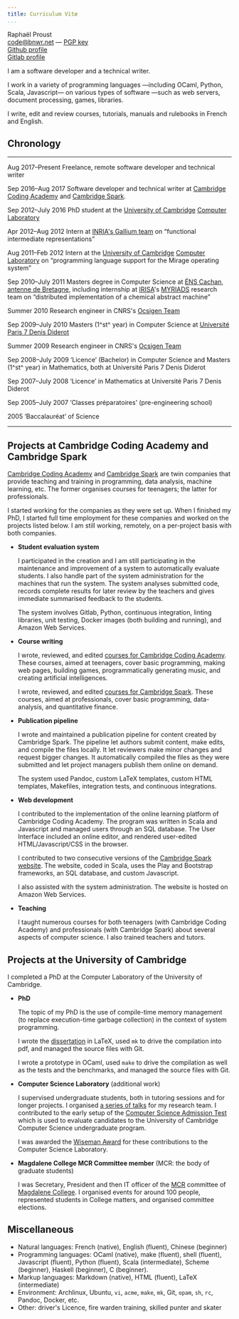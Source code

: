 ```yaml
---
title: Curriculum Vitæ
...
```


Raphaël Proust  
<code@bnwr.net> — [PGP key](/pgp--code-at-bnwr-dot-net)  
[Github profile](https://github.com/raphael-proust)  
[Gitlab profile](https://gitlab.com/raphael-proust)  


I am a software developer and a technical writer.

I work in a variety of programming languages —including OCaml, Python, Scala, Javascript— on various types of software —such as web servers, document processing, games, libraries.

I write, edit and review courses, tutorials, manuals and rulebooks in French
and English.


## Chronology

----------------------- ------------------------------------------------------
Aug 2017–Present        Freelance, remote software developer and technical
                        writer

Sep 2016–Aug 2017       Software developer and technical writer at
                        [Cambridge Coding Academy](https://cambridgecoding.com/)
                        and [Cambridge Spark](https://cambridgespark.com/).

Sep 2012–July 2016      PhD student at the
                        [University of Cambridge](http://www.cam.ac.uk/)
                        [Computer Laboratory](http://www.cl.cam.ac.uk/)

Apr 2012–Aug 2012       Intern at
                        [INRIA's Gallium team](http://gallium.inria.fr/)
                        on “functional intermediate representations”

Aug 2011–Feb 2012       Intern at the
                        [University of Cambridge](http://www.cam.ac.uk/)
                        [Computer Laboratory](http://www.cl.cam.ac.uk/)
                        on “programming language support for the
                        Mirage operating system”

Sep 2010–July 2011      Masters degree in Computer Science at
                        [ÉNS Cachan, antenne de Bretagne](http://www.ens-cachan.fr/),
                        including internship at
                        [IRISA](https://www.irisa.fr/en)'s
                        [MYRIADS](https://team.inria.fr/myriads/)
                        research team on “distributed implementation of a
                        chemical abstract machine”

Summer 2010             Research engineer in CNRS's
                        [Ocsigen Team](http://ocsigen.org/)

Sep 2009–July 2010      Masters (1^st^ year) in Computer Science at
                        [Université Paris 7 Denis Diderot](https://www.univ-paris-diderot.fr/)

Summer 2009             Research engineer in CNRS's
                        [Ocsigen Team](http://ocsigen.org/)

Sep 2008–July 2009      ‘Licence’ (Bachelor) in Computer Science and Masters
                        (1^st^ year) in Mathematics, both at Université Paris
                        7 Denis Diderot

Sep 2007–July 2008      ‘Licence’ in Mathematics at Université Paris 7 Denis
                        Diderot

Sep 2005–July 2007      ‘Classes préparatoires’ (pre-engineering school)

2005                    ‘Baccalauréat’ of Science
----------------------- -------------------------------------------------------


## Projects at Cambridge Coding Academy and Cambridge Spark

[Cambridge Coding Academy](https://cambridgecoding.com/) and
[Cambridge Spark](https://cambridgespark.com/) are twin companies that provide
teaching and training in programming, data analysis, machine learning, etc.
The former organises courses for teenagers; the latter for professionals.

I started working for the companies as they were set up. When I finished my
PhD, I started full time employment for these companies and worked on the
projects listed below. I am still working, remotely, on a per-project basis
with both companies.

- **Student evaluation system**

	I participated in the creation and I am still participating in the
	maintenance and improvement of a system to automatically evaluate students.
	I also handle part of the system administration for the machines that run
	the system. The system analyses submitted code, records complete results
	for later review by the teachers and gives immediate summarised feedback to
	the students.

	The system involves Gitlab, Python, continuous integration, linting
	libraries, unit testing, Docker images (both building and running), and
	Amazon Web Services.


- **Course writing**

	I wrote, reviewed, and edited
	[courses for Cambridge Coding Academy](http://cambridgecoding.com/summerschool).
	These courses, aimed at teenagers, cover basic programming, making web
	pages, building games, programmatically generating music, and creating
	artificial intelligences.

	I wrote, reviewed, and edited
	[courses for Cambridge Spark](https://cambridgespark.com/training). These
	courses, aimed at professionals, cover basic programming, data-analysis,
	and quantitative finance.


- **Publication pipeline**

	I wrote and maintained a publication pipeline for content created by
	Cambridge Spark. The pipeline let authors submit content, make edits,
	and compile the files locally. It let reviewers make minor changes and
	request bigger changes. It automatically compiled the files as they were
	submitted and let project managers publish them online on demand.

	The system used Pandoc, custom LaTeX templates, custom HTML templates,
	Makefiles, integration tests, and continuous integrations.


- **Web development**

	I contributed to the implementation of the online learning platform of
	Cambridge Coding Academy. The program was written in Scala and Javascript
	and managed users through an SQL database. The User Interface included an
	online editor, and rendered user-edited HTML/Javascript/CSS in the browser.

	I contributed to two consecutive versions of the
	[Cambridge Spark website](https://cambridgespark.com/). The website, coded
	in Scala, uses the Play and Bootstrap frameworks, an SQL database, and
	custom Javascript.

	I also assisted with the system administration. The website is hosted on
	Amazon Web Services.


- **Teaching**

	I taught numerous courses for both teenagers (with Cambridge Coding
	Academy) and professionals (with Cambridge Spark) about several aspects of
	computer science. I also trained teachers and tutors.


## Projects at the University of Cambridge

I completed a PhD at the Computer Laboratory of the University of Cambridge.

- **PhD**

	The topic of my PhD is the use of compile-time memory management (to
	replace execution-time garbage collection) in the context of system
	programming.

	I wrote the
	[dissertation](http://www.cl.cam.ac.uk/techreports/UCAM-CL-TR-908.html) in
	LaTeX, used `mk` to drive the compilation into pdf, and managed the source
	files with Git.

	I wrote a prototype in OCaml, used `make` to drive the compilation as
	well as the tests and the benchmarks, and managed the source files with
	Git.

- **Computer Science Laboratory** (additional work)

	I supervised undergraduate students, both in tutoring sessions and for
	longer projects. I organised
	[a series of talks](http://talks.cam.ac.uk/user/show/25917) for my research
	team. I contributed to the early setup of the
	[Computer Science Admission Test](https://www.cl.cam.ac.uk/admissions/undergraduate/admissions-test/)
	which is used to evaluate candidates to the University of Cambridge
	Computer Science undergraduate program.

	I was awarded the
	[Wiseman Award](https://www.cl.cam.ac.uk/local/wiseman.html) for these
	contributions to the Computer Science Laboratory.

- **Magdalene College MCR Committee member**
	(MCR: the body of graduate students)

	I was Secretary, President and then IT officer of the
	[MCR](http://mcr.magd.cam.ac.uk/) committee of
	[Magdalene College](https://www.magd.cam.ac.uk/). I organised events for
	around 100 people, represented students in College matters, and organised
	committee elections.



## Miscellaneous

- Natural languages: French (native), English (fluent), Chinese (beginner)
- Programming languages: OCaml (native), make (fluent), shell (fluent), Javascript (fluent), Python (fluent), Scala (intermediate), Scheme (beginner), Haskell (beginner), C (beginner).
- Markup languages: Markdown (native), HTML (fluent), LaTeX (intermediate)
- Environment: Archlinux, Ubuntu, `vi`, `acme`, `make`, `mk`, Git, `opam`, `sh`, `rc`, Pandoc, Docker, etc.
- Other: driver's Licence, fire warden training, skilled punter and skater
